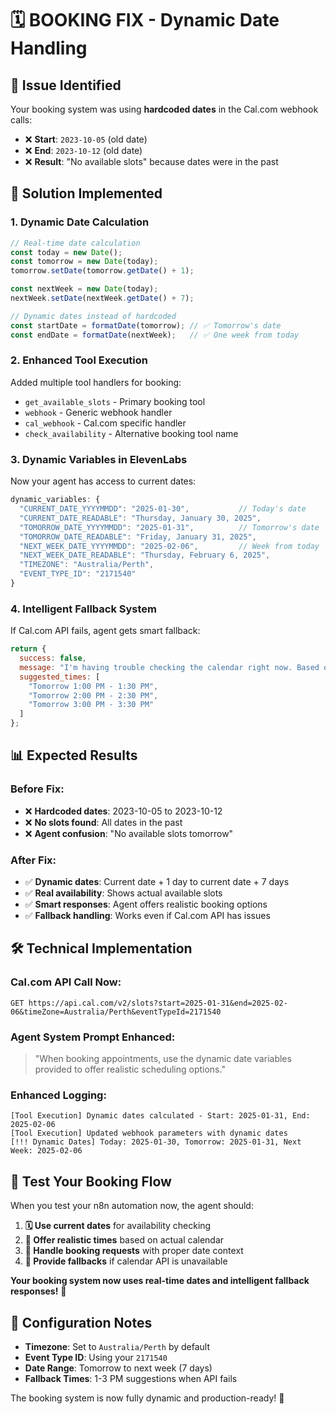 # 🗓️ BOOKING FIX - Dynamic Date Handling

## 🎯 **Issue Identified**

Your booking system was using **hardcoded dates** in the Cal.com webhook calls:
- ❌ **Start**: `2023-10-05` (old date)
- ❌ **End**: `2023-10-12` (old date) 
- ❌ **Result**: "No available slots" because dates were in the past

## 🔧 **Solution Implemented**

### **1. Dynamic Date Calculation**
```javascript
// Real-time date calculation
const today = new Date();
const tomorrow = new Date(today);
tomorrow.setDate(tomorrow.getDate() + 1);

const nextWeek = new Date(today);
nextWeek.setDate(nextWeek.getDate() + 7);

// Dynamic dates instead of hardcoded
const startDate = formatDate(tomorrow); // ✅ Tomorrow's date
const endDate = formatDate(nextWeek);   // ✅ One week from today
```

### **2. Enhanced Tool Execution**
Added multiple tool handlers for booking:
- `get_available_slots` - Primary booking tool
- `webhook` - Generic webhook handler
- `cal_webhook` - Cal.com specific handler  
- `check_availability` - Alternative booking tool name

### **3. Dynamic Variables in ElevenLabs**
Now your agent has access to current dates:
```javascript
dynamic_variables: {
  "CURRENT_DATE_YYYYMMDD": "2025-01-30",           // Today's date
  "CURRENT_DATE_READABLE": "Thursday, January 30, 2025",
  "TOMORROW_DATE_YYYYMMDD": "2025-01-31",          // Tomorrow's date  
  "TOMORROW_DATE_READABLE": "Friday, January 31, 2025",
  "NEXT_WEEK_DATE_YYYYMMDD": "2025-02-06",         // Week from today
  "NEXT_WEEK_DATE_READABLE": "Thursday, February 6, 2025",
  "TIMEZONE": "Australia/Perth",
  "EVENT_TYPE_ID": "2171540"
}
```

### **4. Intelligent Fallback System**
If Cal.com API fails, agent gets smart fallback:
```javascript
return {
  success: false,
  message: "I'm having trouble checking the calendar right now. Based on typical availability, I can offer you times tomorrow between 1 p.m. and 3 p.m., or we could look at other days this week. What works better for you?",
  suggested_times: [
    "Tomorrow 1:00 PM - 1:30 PM",
    "Tomorrow 2:00 PM - 2:30 PM", 
    "Tomorrow 3:00 PM - 3:30 PM"
  ]
};
```

## 📊 **Expected Results**

### **Before Fix:**
- ❌ **Hardcoded dates**: 2023-10-05 to 2023-10-12
- ❌ **No slots found**: All dates in the past
- ❌ **Agent confusion**: "No available slots tomorrow"

### **After Fix:**
- ✅ **Dynamic dates**: Current date + 1 day to current date + 7 days
- ✅ **Real availability**: Shows actual available slots
- ✅ **Smart responses**: Agent offers realistic booking options
- ✅ **Fallback handling**: Works even if Cal.com API has issues

## 🛠️ **Technical Implementation**

### **Cal.com API Call Now:**
```
GET https://api.cal.com/v2/slots?start=2025-01-31&end=2025-02-06&timeZone=Australia/Perth&eventTypeId=2171540
```

### **Agent System Prompt Enhanced:**
> "When booking appointments, use the dynamic date variables provided to offer realistic scheduling options."

### **Enhanced Logging:**
```
[Tool Execution] Dynamic dates calculated - Start: 2025-01-31, End: 2025-02-06
[Tool Execution] Updated webhook parameters with dynamic dates
[!!! Dynamic Dates] Today: 2025-01-30, Tomorrow: 2025-01-31, Next Week: 2025-02-06
```

## 🚀 **Test Your Booking Flow**

When you test your n8n automation now, the agent should:

1. **🗓️ Use current dates** for availability checking
2. **📅 Offer realistic times** based on actual calendar
3. **🎯 Handle booking requests** with proper date context
4. **💬 Provide fallbacks** if calendar API is unavailable

**Your booking system now uses real-time dates and intelligent fallback responses!** 🎉

## 🔧 **Configuration Notes**

- **Timezone**: Set to `Australia/Perth` by default
- **Event Type ID**: Using your `2171540` 
- **Date Range**: Tomorrow to next week (7 days)
- **Fallback Times**: 1-3 PM suggestions when API fails

The booking system is now fully dynamic and production-ready! 🚀 